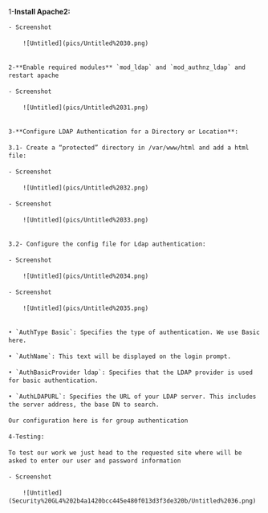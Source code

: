  1-**Install Apache2:**
    
    - Screenshot
        
        ![Untitled](pics/Untitled%2030.png)
        
    
    2-**Enable required modules** `mod_ldap` and `mod_authnz_ldap` and restart apache
    
    - Screenshot
        
        ![Untitled](pics/Untitled%2031.png)
        
    
    3-**Configure LDAP Authentication for a Directory or Location**:
    
    3.1- Create a “protected” directory in /var/www/html and add a html file:
    
    - Screenshot
        
        ![Untitled](pics/Untitled%2032.png)
        
    - Screenshot
        
        ![Untitled](pics/Untitled%2033.png)
        
    
    3.2- Configure the config file for Ldap authentication:
    
    - Screenshot
        
        ![Untitled](pics/Untitled%2034.png)
        
    - Screenshot
        
        ![Untitled](pics/Untitled%2035.png)
        
    
    • `AuthType Basic`: Specifies the type of authentication. We use Basic here.
    
    • `AuthName`: This text will be displayed on the login prompt.
    
    • `AuthBasicProvider ldap`: Specifies that the LDAP provider is used for basic authentication.
    
    • `AuthLDAPURL`: Specifies the URL of your LDAP server. This includes the server address, the base DN to search.
    
    Our configuration here is for group authentication
    
    4-Testing:
    
    To test our work we just head to the requested site where will be asked to enter our user and password information
    
    - Screenshot
        
        ![Untitled](Security%20GL4%202b4a1420bcc445e480f013d3f3de320b/Untitled%2036.png)
